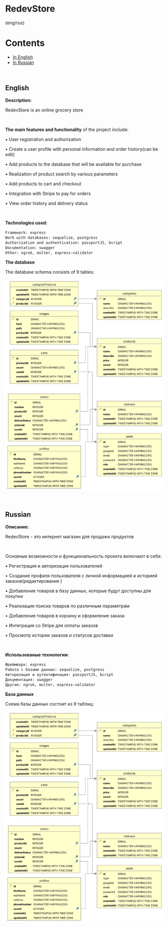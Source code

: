 # RedevStore
(eng/rus)

# Contents
- [In English](#english) 
- [In Russian](#russian)

</br>

## English  

**Description:**

RedevStore is an online grocery store

</br>

**The main features and functionality** of the project include:

&bull; User registration and authorization
 
&bull; Create a user profile with personal information and order history(can be edit)

&bull; Add products to the database that will be available for purchase

&bull; Realization of product search by various parameters

&bull; Add products to cart and checkout

&bull; Integration with Stripe to pay for orders

&bull; View order history and delivery status

</br>

**Technologies used:** 

    Framework: express
    Work with databases: sequelize, postgress
    Authorization and authentication: passportJS, bcript
    Documentation: swagger 
    Other: ngrok, multer, express-validator

**The database**

The database schema consists of 9 tables:

![alt text](imageREADME/database.jpg)

</br>

## Russian

**Описание:**

RedevStore - это интернет магазин для продажи продуктов

</br>

Основные возможности и функциональность проекта включают в себя:

&bull; Регистрация и авторизация пользователей
 
&bull; Создание профиля пользователя с личной информацией и историей заказов(редактирования )

&bull; Добавление товаров в базу данных, которые будут доступны для покупки

&bull; Реализация поиска товаров по различным параметрам

&bull; Добавление товаров в корзину и оформление заказа

&bull; Интеграция со Stripe для оплаты заказов

&bull; Просмотр истории заказов и статусов доставки

</br>

**Использованые технологии:** 

    Фреймворк: express
    Работа с базами данных: sequelize, postgress
    Авторизация и аутентификация: passportJS, bcript
    Документация: swagger 
    Другие: ngrok, multer, express-validator

**База данных**

Схема базы данных состоит из 9 таблиц: 

![alt text](imageREADME/database.jpg)